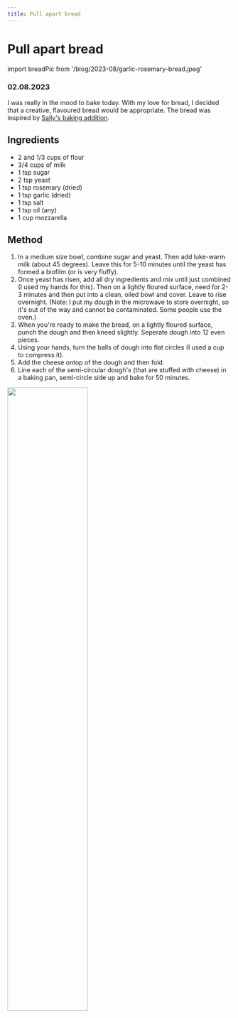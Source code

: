 ```yaml
---
title: Pull apart bread
---
```


# Pull apart bread 
import breadPic from '/blog/2023-08/garlic-rosemary-bread.jpeg'

### 02.08.2023
I was really in the mood to bake today. With my love for bread, I decided that a creative, flavoured bread would be appropriate. 
The bread was inspired by [Sally's baking addition](https://sallysbakingaddiction.com/rosemary-garlic-pull-apart-bread/). 

## Ingredients
- 2 and 1/3 cups of flour
- 3/4 cups of milk
- 1 tsp sugar
- 2 tsp yeast
- 1 tsp rosemary (dried)
- 1 tsp garlic (dried)
- 1 tsp salt
- 1 tsp oil (any) 
- 1 cup mozzarella

## Method
1. In a medium size bowl, combine sugar and yeast. Then add luke-warm milk (about 45 degrees). Leave this for 5-10 minutes until the yeast has formed a biofilm (or is very fluffy). 
2. Once yeast has risen, add all dry ingredients and mix until just combined (I used my hands for this). Then on a lightly floured surface, need for 2-3 minutes and then put into a clean, oiled bowl and cover. Leave to rise overnight. (Note: I put my dough in the microwave to store overnight, so it's out of the way and cannot be contaminated. Some people use the oven.)
3. When you're ready to make the bread, on a lightly floured surface, punch the dough and then kneed slightly. Seperate dough into 12 even pieces. 
4. Using your hands, turn the balls of dough into flat circles (I used a cup to compress it). 
5. Add the cheese ontop of the dough and then fold. 
6. Line each of the semi-circular dough's (that are stuffed with cheese) in a baking pan, semi-circle side up and bake for 50 minutes. 



<img src={breadPic} width="60%" className="centered-image" />
